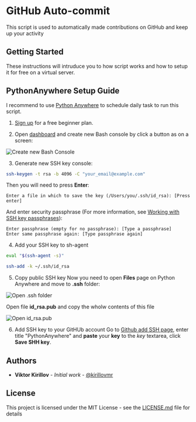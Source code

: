 # GitHub Auto-commit

This script is used to automatically made contributions on GitHub and keep up your activity

## Getting Started

These instructions will intruduce you to how script works and how to setup it for free on a virtual server.

## PythonAnywhere Setup Guide

I recommend to use [Python Anywhere](https://www.pythonanywhere.com) to schedule daily task to run this script.

1. [Sign up](https://www.pythonanywhere.com/registration/register/beginner/) for a free beginner plan.

2. Open [dashboard](https://www.pythonanywhere.com/) and create new Bash console by click a button as on a screen:

![Create new Bash Console](https://habrastorage.org/webt/xy/bl/bj/xyblbj0ux6nddbdq3mezollfjze.png)

3. Generate new SSH key console:
```bash
ssh-keygen -t rsa -b 4096 -C "your_email@example.com"
```

Then you will need to press **Enter**:
```
Enter a file in which to save the key (/Users/you/.ssh/id_rsa): [Press enter]
```

And enter security passphrase (For more information, see [Working with SSH key passphrases](https://help.github.com/articles/working-with-ssh-key-passphrases)):
```
Enter passphrase (empty for no passphrase): [Type a passphrase]
Enter same passphrase again: [Type passphrase again]
```

4. Add your SSH key to sh-agent
```bash
eval "$(ssh-agent -s)"
```

```bash
ssh-add -k ~/.ssh/id_rsa
```

5. Copy public SSH key
Now you need to open **Files** page on Python Anywhere and move to **.ssh** folder:

![Open .ssh folder](https://habrastorage.org/webt/kw/y2/dl/kwy2dl71xx1k_qrwqnpvtnlx6ee.png)

Open file **id_rsa.pub** and copy the wholw contents of this file

![Open id_rsa.pub](https://habrastorage.org/webt/bl/pm/sw/blpmswq9e2iufeo0oxmgfixqrvu.png)

6. Add SSH key to your GitHUb account
Go to [Github add SSH page](https://github.com/settings/ssh/new), enter title "PythonAnywhere" and **paste** your **key** to the *key* textarea, click **Save SHH key**.

## Authors

* **Viktor Kirillov** - *Initial work* - [@kirillovmr](https://github.com/kirillovmr)

## License

This project is licensed under the MIT License - see the [LICENSE.md](LICENSE.md) file for details
